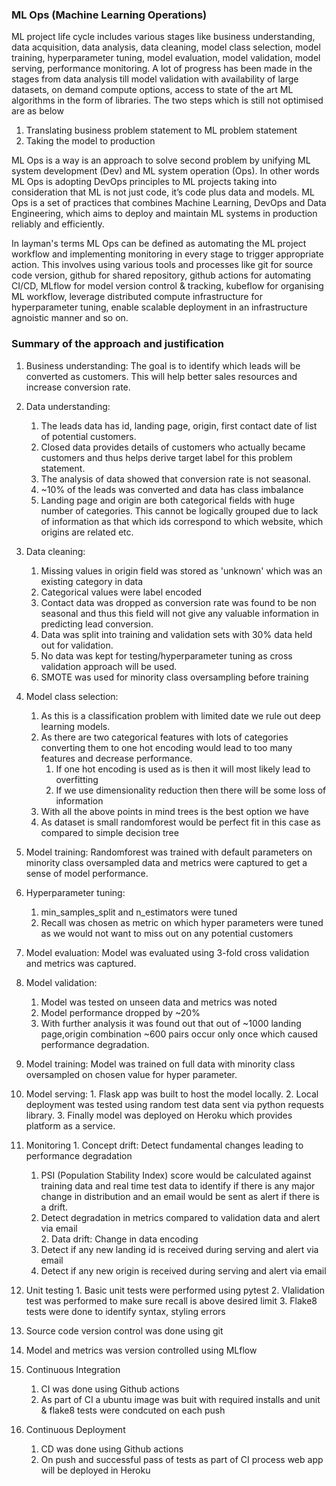 ### ML Ops (Machine Learning Operations)

ML project life cycle includes various stages like business understanding, data acquisition, data analysis, data cleaning, model class selection, model training, hyperparameter tuning, model evaluation, model validation, model serving, performance monitoring. A lot of progress has been made in the stages from data analysis till model validation with availability of large datasets, on demand compute options, access to state of the art ML algorithms in the form of libraries. The two steps which is still not optimised are as below 
1. Translating business problem statement to ML problem statement  
2. Taking the model to production

ML Ops is a way is an approach to solve second problem by unifying ML system development (Dev) and ML system operation (Ops). In other words ML Ops is adopting DevOps principles to ML projects taking into consideration that ML is not just code, it’s code plus data and models. ML Ops is a set of practices that combines Machine Learning, DevOps and Data Engineering, which aims to deploy and maintain ML systems in production reliably and efficiently. 

In layman's terms ML Ops can be defined as automating the ML project workflow and implementing monitoring in every stage to trigger appropriate action. This involves using various tools and processes like git for source code version, github for shared repository, github actions for automating CI/CD, MLflow for model version control & tracking, kubeflow for organising ML workflow, leverage distributed compute infrastructure for hyperparameter tuning, enable scalable deployment in an infrastructure agnoistic manner and so on. 

### Summary of the approach and justification  

1. Business understanding: The goal is to identify which leads will be converted as customers. This will help better sales resources and increase conversion rate.

2. Data understanding: 
    1. The leads data has id, landing page, origin, first contact date of list of potential customers. 
    2. Closed data provides details of customers who actually became customers and thus helps derive target label for this problem statement.  
    3. The analysis of data showed that conversion rate is not seasonal.
    4. ~10% of the leads was converted and data has class imbalance
    4. Landing page and origin are both categorical fields with huge number of categories. This cannot be logically grouped due to lack of information as that which ids correspond to which website, which origins are related etc.

3. Data cleaning: 
    1. Missing values in origin field was stored as 'unknown' which was an existing category in data
    2. Categorical values were label encoded
    3. Contact data was dropped as conversion rate was found to be non seasonal and thus this field will not give any valuable information in predicting lead conversion.
    4. Data was split into training and validation sets with 30% data held out for validation.
    5. No data was kept for testing/hyperparameter tuning as cross validation approach will be used.
    6. SMOTE was used for minority class oversampling before training
    
4. Model class selection: 
    1. As this is a classification problem with limited date we rule out deep learning models.
    2. As there are two categorical features with lots of categories converting them to one hot encoding would lead to too many features and decrease performance. 
        1. If one hot encoding is used as is then it will most likely lead to overfitting
        2. If we use dimensionality reduction then there will be some loss of information 
    3. With all the above points in mind trees is the best option we have 
    4. As dataset is small randomforest would be perfect fit in this case as compared to simple decision tree 
   
 5. Model training: Randomforest was trained with default parameters on minority class oversampled data and metrics were captured to get a sense of model performance.
 
 6. Hyperparameter tuning: 
    1. min_samples_split and n_estimators were tuned 
    2. Recall was chosen as metric on which hyper parameters were tuned as we would not want to miss out on any potential customers 
 
 7. Model evaluation: Model was evaluated using 3-fold cross validation and metrics was captured.
 
 8. Model validation:
    1. Model was tested on unseen data and metrics was noted 
    2. Model performance dropped by ~20% 
    3. With further analysis it was found out that out of ~1000 landing page,origin combination ~600 pairs occur only once which caused performance degradation.
  
 9. Model training: Model was trained on full data with minority class oversampled on chosen value for hyper parameter.
 
 10. Model serving: 
    1. Flask app was built to host the model locally. 
    2. Local deployment was tested using random test data sent via python requests library. 
    3. Finally model was deployed on Heroku which provides platform as a service.
    
 11. Monitoring
    1. Concept drift: Detect fundamental changes leading to performance degradation
        1. PSI (Population Stability Index) score would be calculated against training data and real time test data to identify if there is any major change in distribution and an email would be sent as alert if there is a drift.
        2. Detect degradation in metrics compared to validation data and alert via email  
    2. Data drift: Change in data encoding
        1. Detect if any new landing id is received during serving and alert via email
        2. Detect if any new origin is received during serving and alert via email
        
 12. Unit testing
    1. Basic unit tests were performed using pytest 
    2. Vlalidation test was performed to make sure recall is above desired limit
    3. Flake8 tests were done to identify syntax, styling errors
    
 13. Source code version control was done using git
 
 14. Model and metrics was version controlled using MLflow 
 
 15. Continuous Integration
     1. CI was done using Github actions
     2. As part of CI a ubuntu image was buit with required installs and unit & flake8 tests were condcuted on each push
    
 16. Continuous Deployment
     1. CD was done using Github actions
     2. On push and successful pass of tests as part of CI process web app will be deployed in Heroku 
